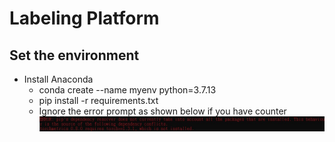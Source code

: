 # Labeling Platform

## Set the environment
+ Install Anaconda
	- conda create --name myenv python=3.7.13
	- pip install -r requirements.txt
	- Ignore the error prompt as shown below if you have counter
	![alt text](https://github.com/yui0303/labeling_platform/blob/main/README_IMG/version_error.jpg?raw=true)
	